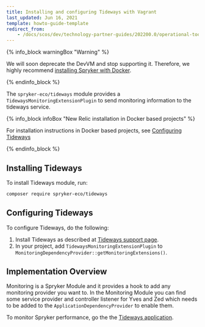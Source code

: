 ```yaml
---
title: Installing and configuring Tideways with Vagrant
last_updated: Jun 16, 2021
template: howto-guide-template
redirect_from:
    - /docs/scos/dev/technology-partner-guides/202200.0/operational-tools-monitoring-legal-etc/installing-and-configuring-tideways-with-vagrant.html
---
```


{% info_block warningBox "Warning" %}

We will soon deprecate the DevVM and stop supporting it. Therefore, we highly recommend [installing Spryker with Docker](/docs/scos/dev/set-up-spryker-locally/set-up-spryker-locally.html).

{% endinfo_block %}

The `spryker-eco/tideways` module provides a `TidewaysMonitoringExtensionPlugin` to send monitoring information to the tideways service.

{% info_block infoBox "New Relic installation in Docker based projects" %}

For installation instructions in Docker based projects, see [Configuring Tideways](/docs/scos/dev/the-docker-sdk/{{page.version}}/configure-services.html#configure-tideways)

{% endinfo_block %}

## Installing Tideways

To install Tideways module, run:

```bash
composer require spryker-eco/tideways
```

## Configuring Tideways

To configure Tideways, do the following:
1. Install Tideways as described at [Tideways support page](https://support.tideways.com/article/85-install-on-debian-ubuntu).
3. In your project, add `TidewaysMonitoringExtensionPlugin` to  `MonitoringDependencyProvider::getMonitoringExtensions()`.

## Implementation Overview

Monitoring is a Spryker Module and it provides a hook to add any monitoring provider you want to. In the Monitoring Module you can find some service provider and controller listener for Yves and Zed which needs to be added to the `ApplicationDependencyProvider` to enable them.

To monitor Spryker performance, go the the [Tideways application](https://app.tideways.io/login).

